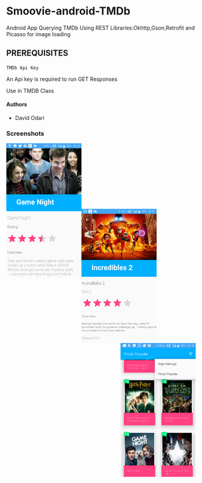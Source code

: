 # Smoovie-android-TMDb
Android App Querying TMDb Using REST Libraries:Okhttp,Gson,Retrofit and Picasso for image loading

## PREREQUISITES

```
TMDb Api Key
```

An Api key is required to run GET Responses

Use in TMDB Class

#### Authors

- David Odari


### Screenshots

<img src="https://github.com/Davidodari/Smoovie-android-TMDb/blob/master/Screenshot1.png" width="200"><img src="https://github.com/Davidodari/Smoovie-android-TMDb/blob/master/Screenshot_2.png" align="center" width="200"><img src="https://github.com/Davidodari/Smoovie-android-TMDb/blob/master/Screenshot_5.png" align="right" width="200">

